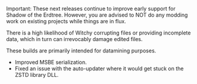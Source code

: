 Important: These next releases continue to improve early support for Shadow of the Erdtree. However, you are advised to NOT do any modding work on existing projects while things are in flux.

There is a high likelihood of Witchy corrupting files or providing incomplete data, which in turn can irrevocably damage edited files.

These builds are primarily intended for datamining purposes.

* Improved MSBE serialization.
* Fixed an issue with the auto-updater where it would get stuck on the ZSTD library DLL.

